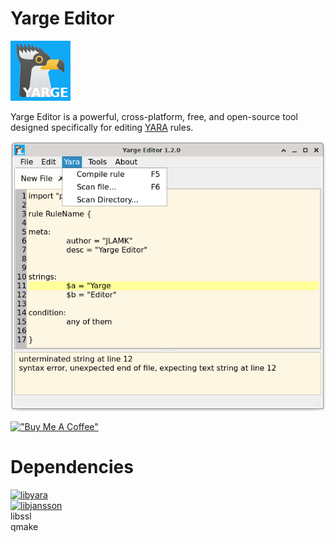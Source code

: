 # Yarge Editor

![Logo](images/yarge2.png )

Yarge Editor is a powerful, cross-platform, free, and open-source tool designed specifically for editing [YARA](https://github.com/VirusTotal/yara) rules.

![Screenshot](images/screenshot.png )

[!["Buy Me A Coffee"](https://www.buymeacoffee.com/assets/img/custom_images/orange_img.png)](https://www.buymeacoffee.com/jlamk)

# Dependencies
[![libyara](libyara)](https://github.com/VirusTotal/yara)<br>
[![libjansson](libjansson)](https://github.com/akheron/jansson)<br>
libssl<br>
qmake<br>
